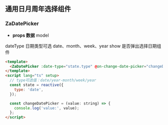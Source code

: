 ## 通用日月周年选择组件

### ZaDatePicker

- **props 数据** model

dateType 日期类型可选 date、month、week、year
show 是否弹出选择日期组件

```html
<template>
  <ZaDatePicker :date-type="state.type" @on-change-date-picker="changeDatePicker" />
</template>
<script lang="ts" setup>
  // type可选值：date/year-month/week/year
  const state = reactive({
    type: 'date',
  });

  const changeDatePicker = (value: string) => {
    console.log('value:', value);
  };
</script>
```
